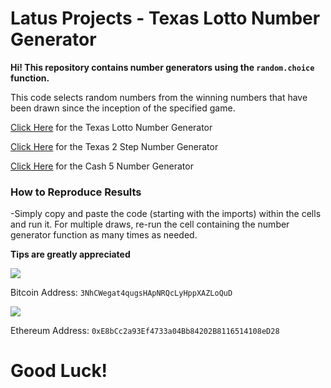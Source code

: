 # Latus Projects - Texas Lotto Number Generator
**Hi! This repository contains number generators using the ```random.choice``` function.**

This code selects random numbers from the winning numbers that have been drawn since the inception of the specified game. 

[Click Here](https://github.com/AI-Gomez/latus-projects/blob/main/lottery/Lotto_Texas.ipynb) for the Texas Lotto Number Generator

[Click Here](https://github.com/AI-Gomez/latus-projects/blob/main/lottery/TX2step.ipynb) for the Texas 2 Step Number Generator

[Click Here](https://github.com/AI-Gomez/latus-projects/blob/main/lottery/cash_five.ipynb) for the Cash 5 Number Generator

### How to Reproduce Results

-Simply copy and paste the code (starting with the imports) within the cells and run it. For multiple draws, re-run the cell containing the number generator function as many times as needed.


**Tips are greatly appreciated**



![](https://www.gpg4win.org/img/bitcoin-logo.png)

Bitcoin Address: ```3NhCWegat4qugsHApNRQcLyHppXAZLoQuD```

![](https://bitcoinist.com/wp-content/uploads/2017/06/eth-logo.jpg)

Ethereum Address: ```0xE8bCc2a93Ef4733a04Bb84202B8116514108eD28```


# Good Luck!
